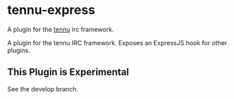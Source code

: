 # tennu-express

A plugin for the [tennu](https://github.com/Tennu/tennu) irc framework.

A plugin for the tennu IRC framework. Exposes an ExpressJS hook for other plugins.

## This Plugin is Experimental

See the develop branch.